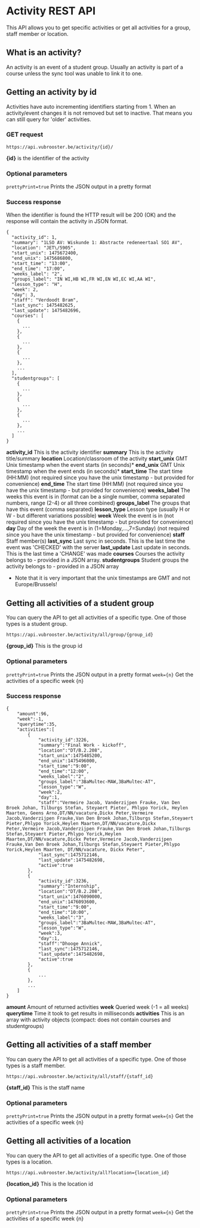 # Activity REST API
This API allows you to get specific activities or get all activities for a group, staff member or location.

## What is an activity?
An activity is an event of a student group. Usually an activity is part of a course unless the sync tool was
unable to link it to one.

## Getting an activity by id
Activities have auto incrementing identifiers starting from 1. When an activity/event changes it is not removed but
set to inactive. That means you can still query for 'older' activities.

### GET request
`https://api.vubrooster.be/activity/{id}/`

**{id}** is the identifier of the activity

### Optional parameters
`prettyPrint=true` Prints the JSON output in a pretty format

### Success response
When the identifier is found the HTTP result will be 200 (OK) and the response
will contain the activity in JSON format.

```
{
  "activity_id": 1,
  "summary": "1LSO AV: Wiskunde 1: Abstracte redeneertaal SO1 AV",
  "location": "JET\/5905",
  "start_unix": 1475672400,
  "end_unix": 1475686800,
  "start_time": "13:00",
  "end_time": "17:00",
  "weeks_label": "2",
  "groups_label": "IN WI,HB WI,FR WI,EN WI,EC WI,AA WI",
  "lesson_type": "H",
  "week": 2,
  "day": 3,
  "staff": "Verdoodt Bram",
  "last_sync": 1475482625,
  "last_update": 1475482696,
  "courses": [
    {
      ...
    },
    {
      ...
    },
    {
      ...
    },
    ...
  ],
  "studentgroups": [
    {
      ...
    },
    {
      ...
    },
    {
      ...
    },
    ...
  ]
}
```

**activity_id** This is the activity identifier
**summary** This is the activity title/summary
**location** Location/classroom of the activity
**start_unix** GMT Unix timestamp when the event starts (in seconds)*
**end_unix** GMT Unix timestamp when the event ends (in seconds)*
**start_time** The start time (HH:MM) (not required since you have the unix timestamp - but provided for convenience)
**end_time** The start time (HH:MM) (not required since you have the unix timestamp - but provided for convenience)
**weeks_label** The weeks this event is in (format can be a single number, comma separated numbers, range (2-4) or all three combined)
**groups_label** The groups that have this event (comma separated)
**lesson_type** Lesson type (usually H or W - but different variations possible)
**week** Week the event is in (not required since you have the unix timestamp - but provided for convenience)
**day** Day of the week the event is in (1=Monday,...,7=Sunday) (not required since you have the unix timestamp - but provided for convenience)
**staff** Staff member(s)
**last_sync** Last sync in seconds. This is the last time the event was 'CHECKED' with the server
**last_update** Last update in seconds. This is the last time a 'CHANGE' was made
**courses** Courses the activity belongs to - provided in a JSON array.
**studentgroups** Student groups the activity belongs to - provided in a JSON array



* Note that it is very important that the unix timestamps are GMT and not Europe/Brussels!

## Getting all activities of a student group
You can query the API to get all activities of a specific type.
One of those types is a student group.

`https://api.vubrooster.be/activity/all/group/{group_id}`

**{group_id}** This is the group id

### Optional parameters
`prettyPrint=true` Prints the JSON output in a pretty format
`week={n}` Get the activities of a specific week {n}

### Success response
```
{
    "amount":96,
    "week":-1,
    "querytime":35,
    "activities":[
        {
            "activity_id":3226,
            "summary":"Final Work - kickoff",
            "location":"DT/B.2.208",
            "start_unix":1475485200,
            "end_unix":1475496000,
            "start_time":"9:00",
            "end_time":"12:00",
            "weeks_label":"2",
            "groups_label":"3BaMultec-MAW,3BaMultec-AT",
            "lesson_type":"W",
            "week":2,
            "day":1,
            "staff":"Vermeire Jacob, Vanderzijpen Frauke, Van Den Broek Johan, Tilburgs Stefan, Steyaert Pieter, Phlypo Yorick, Heylen Maarten, Geens Arno,DT/NN/vacature,Dickx Peter,Vermeire Jacob,Vanderzijpen Frauke,Van Den Broek Johan,Tilburgs Stefan,Steyaert Pieter,Phlypo Yorick,Heylen Maarten,DT/NN/vacature,Dickx Peter,Vermeire Jacob,Vanderzijpen Frauke,Van Den Broek Johan,Tilburgs Stefan,Steyaert Pieter,Phlypo Yorick,Heylen Maarten,DT/NN/vacature,Dickx Peter,Vermeire Jacob,Vanderzijpen Frauke,Van Den Broek Johan,Tilburgs Stefan,Steyaert Pieter,Phlypo Yorick,Heylen Maarten, DT/NN/vacature, Dickx Peter",
            "last_sync":1475712146,
            "last_update":1475482698,
            "active":true
        },
        {
            "activity_id":3236,
            "summary":"Internship",
            "location":"DT/B.2.208",
            "start_unix":1476090000,
            "end_unix":1476093600,
            "start_time":"9:00",
            "end_time":"10:00",
            "weeks_label":"3",
            "groups_label":"3BaMultec-MAW,3BaMultec-AT",
            "lesson_type":"W",
            "week":3,
            "day":1,
            "staff":"Dhooge Annick",
            "last_sync":1475712146,
            "last_update":1475482698,
            "active":true
        },
        {
            ...
        },
        ...
    ]
}
```

**amount** Amount of returned activities
**week** Queried week (-1 = all weeks)
**querytime** Time it took to get results in milliseconds
**activities** This is an array with activity objects (compact: does not contain courses and studentgroups)

## Getting all activities of a staff member
You can query the API to get all activities of a specific type.
One of those types is a staff member.

`https://api.vubrooster.be/activity/all/staff/{staff_id}`

**{staff_id}** This is the staff name

### Optional parameters
`prettyPrint=true` Prints the JSON output in a pretty format
`week={n}` Get the activities of a specific week {n}

## Getting all activities of a location
You can query the API to get all activities of a specific type.
One of those types is a location.

`https://api.vubrooster.be/activity/all?location={location_id}`

**{location_id}** This is the location id

### Optional parameters
`prettyPrint=true` Prints the JSON output in a pretty format
`week={n}` Get the activities of a specific week {n}